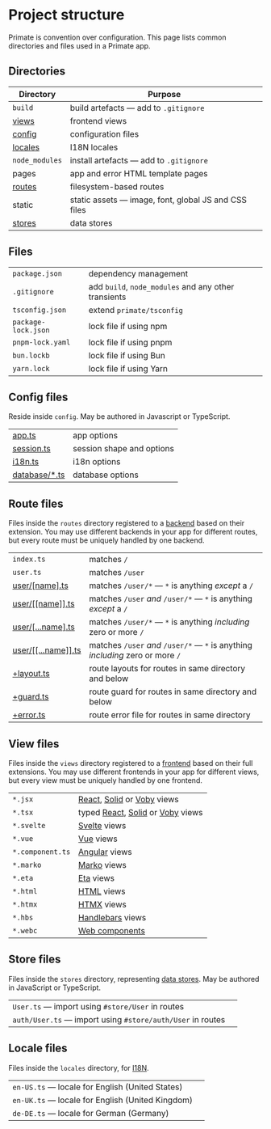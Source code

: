 # Project structure

Primate is convention over configuration. This page lists common directories
and files used in a Primate app.

## Directories

| Directory                     | Purpose                                              |
| ----------------------------- | ---------------------------------------------------- |
| `build`                       | build artefacts — add to `.gitignore`                |
| [views](/docs/views)          | frontend views                                       |
| [config](/docs/configuration) | configuration files                                  |
| [locales](/docs/i18n#locales) | I18N locales                                         |
| `node_modules`                | install artefacts — add to `.gitignore`              |
| pages                         | app and error HTML template pages                    |
| [routes](/docs/routing)       | filesystem-based routes                              |
| static                        | static assets — image, font, global JS and CSS files |
| [stores](/docs/stores)        | data stores                                          |

## Files

|                     |                                                      |
| ------------------- | ---------------------------------------------------- |
| `package.json`      | dependency management                                |
| `.gitignore`        | add `build`, `node_modules` and any other transients |
| `tsconfig.json`     | extend `primate/tsconfig`                            |
| `package-lock.json` | lock file if using npm                               |
| `pnpm-lock.yaml`    | lock file if using pnpm                              |
| `bun.lockb`         | lock file if using Bun                               |
| `yarn.lock`         | lock file if using Yarn                              |

## Config files

Reside inside `config`. May be authored in Javascript or TypeScript.

|                                                   |                           |
| ------------------------------------------------- | ------------------------- |
| [app.ts](/docs/configuration#app-ts)              | app options               |
| [session.ts](/docs/configuration#session-ts)      | session shape and options |
| [i18n.ts](/docs/configuration#i18n-ts)            | i18n options              |
| [database/\*.ts](/docs/configuration#database-ts) | database options          |

## Route files

Files inside the `routes` directory registered to a [backend](/docs/backend)
based on their extension. You may use different backends in your app for
different routes, but every route must be uniquely handled by one backend.

|                                        |                                                                                |
| -------------------------------------- | ------------------------------------------------------------------------------ |
| `index.ts`                             | matches `/`                                                                    |
| `user.ts`                              | matches `/user`                                                                |
| [user/\[name\].ts]                     | matches `/user/*` — `*` is anything _except_ a `/`                             |
| [user/\[\[name\]\].ts]                 | matches `/user` _and_ `/user/*` — `*` is anything _except_ a `/`               |
| [user/\[...name\].ts]                  | matches `/user/*` — `*` is anything _including_ zero or more `/`               |
| [user/\[\[...name\]\].ts]              | matches `/user` _and_ `/user/*` — `*` is anything _including_ zero or more `/` |
| [+layout.ts](/docs/routes#layouts)     | route layouts for routes in same directory and below                           |
| [+guard.ts](/docs/routing#guards)      | route guard for routes in same directory and below                             |
| [+error.ts](/docs/routing#error-files) | route error file for routes in same directory                                  |

[user/\[name\].ts]: /docs/routing#dynamic-routes
[user/\[\[name\]\].ts]: /docs/routing#optional-routes
[user/\[...name\].ts]: /docs/routing#rest-routes
[user/\[\[...name\]\].ts]: /docs/routing#optional-rest-routes

## View files

Files inside the `views` directory registered to a
[frontend](/docs/frontend) based on their full extensions. You may use
different frontends in your app for different views, but every view
must be uniquely handled by one frontend.

|                  |                                                 |
| ---------------- | ----------------------------------------------- |
| `*.jsx`          | [React], [Solid] or [Voby] views                |
| `*.tsx`          | typed [React], [Solid] or [Voby] views          |
| `*.svelte`       | [Svelte](/docs/frontend/svelte) views           |
| `*.vue`          | [Vue](/docs/frontend/vue) views                 |
| `*.component.ts` | [Angular](/docs/frontend/angular) views         |
| `*.marko`        | [Marko](/docs/frontend/marko) views             |
| `*.eta`          | [Eta](/docs/frontend/eta) views                 |
| `*.html`         | [HTML](/docs/frontend/html) views               |
| `*.htmx`         | [HTMX](/docs/frontend/htmx) views               |
| `*.hbs`          | [Handlebars](/docs/frontend/handlebars) views   |
| `*.webc`         | [Web components](/docs/frontend/web-components) |

[React]: /docs/frontend/react
[Solid]: /docs/frontend/solid
[Voby]: /docs/frontend/voby

## Store files

Files inside the `stores` directory, representing [data stores](/docs/stores).
May be authored in JavaScript or TypeScript.

|                                                            |     |
| ---------------------------------------------------------- | --- |
| `User.ts` — import using `#store/User` in routes           |
| `auth/User.ts` — import using `#store/auth/User` in routes |

## Locale files

Files inside the `locales` directory, for [I18N](/docs/i18n).

|                                                  |     |
| ------------------------------------------------ | --- |
| `en-US.ts` — locale for English (United States)  |
| `en-UK.ts` — locale for English (United Kingdom) |
| `de-DE.ts` — locale for German (Germany)         |
